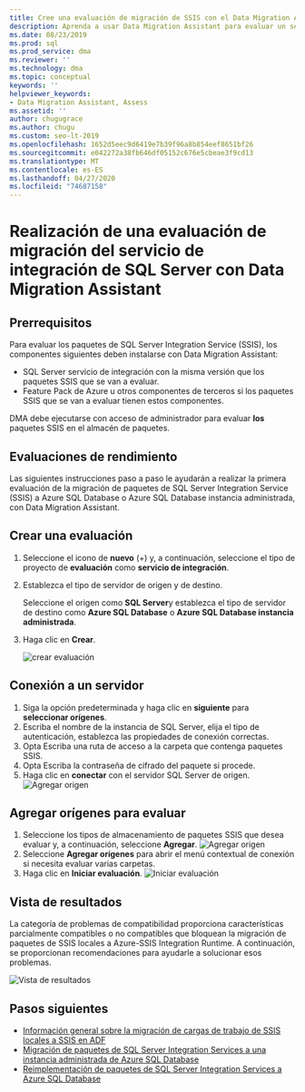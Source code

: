 ```yaml
---
title: Cree una evaluación de migración de SSIS con el Data Migration Assistant
description: Aprenda a usar Data Migration Assistant para evaluar un servicio de integración SQL Server (SSIS) local antes de migrar a Azure SQL Database o Azure SQL Database instancia administrada
ms.date: 08/23/2019
ms.prod: sql
ms.prod_service: dma
ms.reviewer: ''
ms.technology: dma
ms.topic: conceptual
keywords: ''
helpviewer_keywords:
- Data Migration Assistant, Assess
ms.assetid: ''
author: chugugrace
ms.author: chugu
ms.custom: seo-lt-2019
ms.openlocfilehash: 1652d5eec9d6419e7b39f96a8b854eef8651bf26
ms.sourcegitcommit: e042272a38fb646df05152c676e5cbeae3f9cd13
ms.translationtype: MT
ms.contentlocale: es-ES
ms.lasthandoff: 04/27/2020
ms.locfileid: "74687158"
---
```

# <a name="perform-a-sql-server-integration-service-migration-assessment-with-data-migration-assistant"></a>Realización de una evaluación de migración del servicio de integración de SQL Server con Data Migration Assistant

## <a name="prerequisites"></a>Prerrequisitos

Para evaluar los paquetes de SQL Server Integration Service (SSIS), los componentes siguientes deben instalarse con Data Migration Assistant:

- SQL Server servicio de integración con la misma versión que los paquetes SSIS que se van a evaluar.
- Feature Pack de Azure u otros componentes de terceros si los paquetes SSIS que se van a evaluar tienen estos componentes.  

DMA debe ejecutarse con acceso de administrador para evaluar **los** paquetes SSIS en el almacén de paquetes.

## <a name="performance-assessments"></a>Evaluaciones de rendimiento

Las siguientes instrucciones paso a paso le ayudarán a realizar la primera evaluación de la migración de paquetes de SQL Server Integration Service (SSIS) a Azure SQL Database o Azure SQL Database instancia administrada, con Data Migration Assistant.

## <a name="create-an-assessment"></a>Crear una evaluación

1. Seleccione el icono de **nuevo** (+) y, a continuación, seleccione el tipo de proyecto de **evaluación** como **servicio de integración**.

1. Establezca el tipo de servidor de origen y de destino.

    Seleccione el origen como **SQL Server**y establezca el tipo de servidor de destino como **Azure SQL Database** o **Azure SQL Database instancia administrada**.

1. Haga clic en **Crear**.

    ![crear evaluación](media/dma-assess-ssis/dma-assess-ssis-create.png)

## <a name="connect-to-a-server"></a>Conexión a un servidor

1. Siga la opción predeterminada y haga clic en **siguiente** para **seleccionar orígenes**.
1. Escriba el nombre de la instancia de SQL Server, elija el tipo de autenticación, establezca las propiedades de conexión correctas.
1. Opta Escriba una ruta de acceso a la carpeta que contenga paquetes SSIS.
1. Opta Escriba la contraseña de cifrado del paquete si procede.
1. Haga clic en **conectar** con el servidor SQL Server de origen.
  ![Agregar origen](media/dma-assess-ssis/dma-assess-ssis-addsource.png)

## <a name="add-sources-to-assess"></a>Agregar orígenes para evaluar

1. Seleccione los tipos de almacenamiento de paquetes SSIS que desea evaluar y, a continuación, seleccione **Agregar**.
![Agregar origen](media/dma-assess-ssis/dma-assess-ssis-addsource-type.png)
1. Seleccione **Agregar orígenes** para abrir el menú contextual de conexión si necesita evaluar varias carpetas.
1. Haga clic en **Iniciar evaluación**.
  ![Iniciar evaluación](media/dma-assess-ssis/dma-assess-ssis-assess.png)

## <a name="view-results"></a>Vista de resultados

La categoría de problemas de compatibilidad proporciona características parcialmente compatibles o no compatibles que bloquean la migración de paquetes de SSIS locales a Azure-SSIS Integration Runtime. A continuación, se proporcionan recomendaciones para ayudarle a solucionar esos problemas.

![Vista de resultados](media/dma-assess-ssis/dma-assess-ssis-result.png)

## <a name="next-steps"></a>Pasos siguientes

- [Información general sobre la migración de cargas de trabajo de SSIS locales a SSIS en ADF](https://docs.microsoft.com/azure/data-factory/scenario-ssis-migration-overview)
- [Migración de paquetes de SQL Server Integration Services a una instancia administrada de Azure SQL Database](https://docs.microsoft.com/azure/dms/how-to-migrate-ssis-packages-managed-instance)
- [Reimplementación de paquetes de SQL Server Integration Services a Azure SQL Database](https://docs.microsoft.com/azure/dms/how-to-migrate-ssis-packages)
